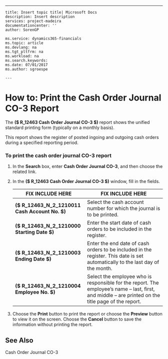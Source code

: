 ---
    title: Insert topic title| Microsoft Docs
    description: Insert description
    services: project-madeira
    documentationcenter: ''
    author: SorenGP

    ms.service: dynamics365-financials
    ms.topic: article
    ms.devlang: na
    ms.tgt_pltfrm: na
    ms.workload: na
    ms.search.keywords:
    ms.date: 07/01/2017
    ms.author: sgroespe

    ---
# How to: Print the Cash Order Journal CO-3 Report
The **\($ R\_12463 Cash Order Journal CO\-3 $\)** report shows the unified standard printing form \(typically on a monthly basis\).  
  
 This report shows the register of posted ingoing and outgoing cash orders during a specified reporting period.  
  
### To print the cash order journal CO\-3 report  
  
1.  In the **Search** box, enter **Cash Order Journal CO\-3**, and then choose the related link.  
  
2.  In the **\($ R\_12463 Cash Order Journal CO\-3 $\)** window, fill in the fields.  
  
    |FIX INCLUDE HERE<!--[!INCLUDE[bp_tablefield](../../ApplicationDesign/includes/bp_tablefield_md.md)] -->|FIX INCLUDE HERE<!--[!INCLUDE[bp_tabledescription](../../ApplicationDesign/includes/bp_tabledescription_md.md)] -->|  
    |---------------------------------|---------------------------------------|  
    |**\($ R\_12463\_N\_2\_1210011 Cash Account No. $\)**|Select the cash account number for which the journal is to be printed.|  
    |**\($ R\_12463\_N\_2\_1210000 Starting Date $\)**|Enter the start date of cash orders to be included in the register.|  
    |**\($ R\_12463\_N\_2\_1210003 Ending Date $\)**|Enter the end date of cash orders to be included in the register. This date is set automatically to the last day of the month.|  
    |**\($ R\_12463\_N\_2\_1210004 Employee No. $\)**|Select the employee who is responsible for the report. The employee’s name – last, first, and middle – are printed on the title page of the report.|  
  
3.  Choose the **Print** button to print the report or choose the **Preview** button to view it on the screen. Choose the **Cancel** button to save the information without printing the report.  
  
## See Also  
 Cash Order Journal CO\-3
